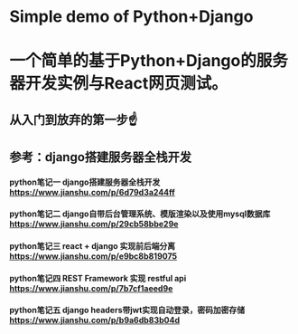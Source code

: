 # Simple demo of Python+Django 
# 一个简单的基于Python+Django的服务器开发实例与React网页测试。 
## 从入门到放弃的第一步☝️

## 参考：django搭建服务器全栈开发
>
#### python笔记一 django搭建服务器全栈开发 https://www.jianshu.com/p/6d79d3a244ff
#### python笔记二 django自带后台管理系统、模版渲染以及使用mysql数据库 https://www.jianshu.com/p/29cb58bbe29e
#### python笔记三 react + django 实现前后端分离 https://www.jianshu.com/p/e9bc8b819075
#### python笔记四 REST Framework 实现 restful api https://www.jianshu.com/p/7b7cf1aeed9e
#### python笔记五 django headers带jwt实现自动登录，密码加密存储 https://www.jianshu.com/p/b9a6db83b04d
